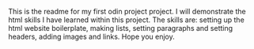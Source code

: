 This is the readme for my first odin project project.
I will demonstrate the html skills I have learned within this project. 
The skills are: setting up the html website boilerplate, making lists, setting paragraphs and setting headers, adding images and links. 
Hope you enjoy.